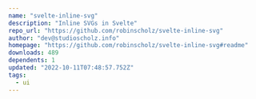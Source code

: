 ```yaml
---
name: "svelte-inline-svg"
description: "Inline SVGs in Svelte"
repo_url: "https://github.com/robinscholz/svelte-inline-svg"
author: "dev@studioscholz.info"
homepage: "https://github.com/robinscholz/svelte-inline-svg#readme"
downloads: 489
dependents: 1
updated: "2022-10-11T07:48:57.752Z"
tags: 
  - ui
---
```

